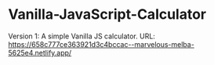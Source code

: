 # Vanilla-JavaScript-Calculator

Version 1: A simple Vanilla JS calculator. 
URL: https://658c777ce363921d3c4bccac--marvelous-melba-5625e4.netlify.app/ 
